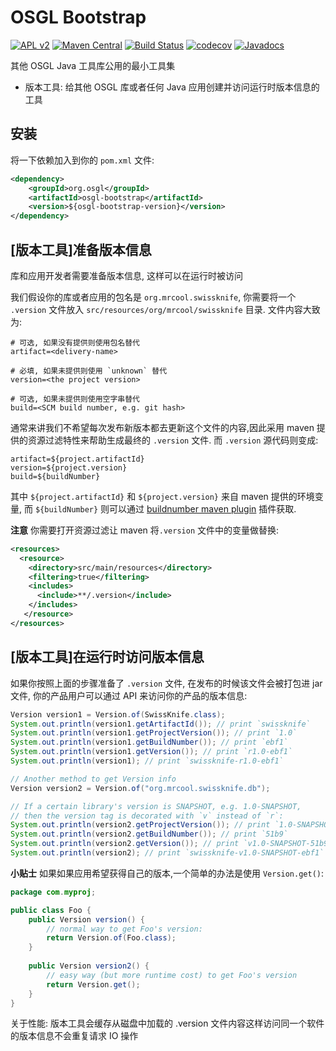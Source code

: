 # OSGL Bootstrap

[![APL v2](https://img.shields.io/badge/license-Apache%202-blue.svg)](http://www.apache.org/licenses/LICENSE-2.0.html) 
[![Maven Central](https://img.shields.io/maven-central/v/org.osgl/osgl-bootstrap.svg)](http://search.maven.org/#search%7Cga%7C1%7Cosgl-bootstrap)
[![Build Status](https://travis-ci.org/osglworks/java-osgl-bootstrap.svg?branch=master)](https://travis-ci.org/osglworks/java-osgl-bootstrap)
[![codecov](https://codecov.io/gh/osglworks/java-osgl-bootstrap/branch/master/graph/badge.svg)](https://codecov.io/gh/osglworks/java-osgl-bootstrap)
[![Javadocs](http://www.javadoc.io/badge/org.osgl/osgl-bootstrap.svg?color=red)](http://www.javadoc.io/doc/org.osgl/osgl-bootstrap)

其他 OSGL Java 工具库公用的最小工具集

* 版本工具: 给其他 OSGL 库或者任何 Java 应用创建并访问运行时版本信息的工具

## 安装

将一下依赖加入到你的 `pom.xml` 文件:

```xml
<dependency>
    <groupId>org.osgl</groupId>
    <artifactId>osgl-bootstrap</artifactId>
    <version>${osgl-bootstrap-version}</version>
</dependency>
```

## [版本工具]准备版本信息

库和应用开发者需要准备版本信息, 这样可以在运行时被访问

我们假设你的库或者应用的包名是 `org.mrcool.swissknife`, 你需要将一个 `.version` 文件放入 `src/resources/org/mrcool/swissknife` 目录. 文件内容大致为:

```properties
# 可选, 如果没有提供则使用包名替代
artifact=<delivery-name>

# 必填, 如果未提供则使用 `unknown` 替代
version=<the project version>

# 可选, 如果未提供则使用空字串替代
build=<SCM build number, e.g. git hash>
``` 
通常来讲我们不希望每次发布新版本都去更新这个文件的内容,因此采用 maven 提供的资源过滤特性来帮助生成最终的 `.version` 文件. 而 `.version` 源代码则变成:

```properties
artifact=${project.artifactId}
version=${project.version}
build=${buildNumber}
```

其中 `${project.artifactId}` 和 `${project.version}` 来自 maven 提供的环境变量, 而 `${buildNumber}` 则可以通过 [buildnumber maven plugin](http://www.mojohaus.org/buildnumber-maven-plugin/) 插件获取.

**注意** 你需要打开资源过滤让 maven 将`.version` 文件中的变量做替换:

```xml
<resources>
  <resource>
    <directory>src/main/resources</directory>
    <filtering>true</filtering>
    <includes>
      <include>**/.version</include>
    </includes>
   </resource>
</resources>
```


## [版本工具]在运行时访问版本信息

如果你按照上面的步骤准备了 `.version` 文件, 在发布的时候该文件会被打包进 jar 文件, 你的产品用户可以通过 API 来访问你的产品的版本信息:

```java
Version version1 = Version.of(SwissKnife.class);
System.out.println(version1.getArtifactId()); // print `swissknife`
System.out.println(version1.getProjectVersion()); // print `1.0`
System.out.println(version1.getBuildNumber()); // print `ebf1`
System.out.println(version1.getVersion()); // print `r1.0-ebf1`
System.out.println(version1); // print `swissknife-r1.0-ebf1`

// Another method to get Version info
Version version2 = Version.of("org.mrcool.swissknife.db");

// If a certain library's version is SNAPSHOT, e.g. 1.0-SNAPSHOT, 
// then the version tag is decorated with `v` instead of `r`:
System.out.println(version2.getProjectVersion()); // print `1.0-SNAPSHOT`
System.out.println(version2.getBuildNumber()); // print `51b9`
System.out.println(version2.getVersion()); // print `v1.0-SNAPSHOT-51b9`
System.out.println(version2); // print `swissknife-v1.0-SNAPSHOT-ebf1`
```

**小贴士** 如果如果应用希望获得自己的版本,一个简单的办法是使用 `Version.get()`:

```java
package com.myproj;

public class Foo {
    public Version version() {
        // normal way to get Foo's version:
        return Version.of(Foo.class);
    }
    
    public Version version2() {
        // easy way (but more runtime cost) to get Foo's version
        return Version.get();
    }
}
```

关于性能: 版本工具会缓存从磁盘中加载的 .version 文件内容这样访问同一个软件的版本信息不会重复请求 IO 操作

